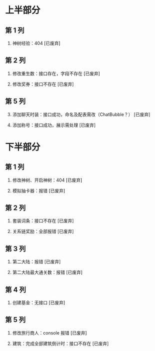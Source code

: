 # 上半部分

## 第 1 列

1. 神树经验：404 [已废弃]

## 第 2 列

1. 修改重生数：接口存在，字段不存在 [已废弃]

2. 修改奖券：接口不存在 [已废弃]

## 第 5 列

3. 添加聊天时装：接口成功，命名及配表需改（ChatBubble？） [已废弃]

4. 添加称号：接口成功，展示需处理 [已废弃]

# 下半部分

## 第 1 列

1. 修改神树、开启神树：404 [已废弃]

3. 模拟抽卡器：报错 [已废弃]

## 第 2 列

1. 套装词条：接口不存在 [已废弃]

2. 关系链奖励：全部报错 [已废弃]

## 第 3 列

1. 第二大陆：报错 [已废弃]

2. 第二大陆最大通关数：报错 [已废弃]

## 第 4 列

1. 创建基金：无接口 [已废弃]

## 第 5 列

1. 修改旅行商人：console 报错 [已废弃]

2. 建筑：完成全部建筑倒计时：接口不存在 [已废弃]